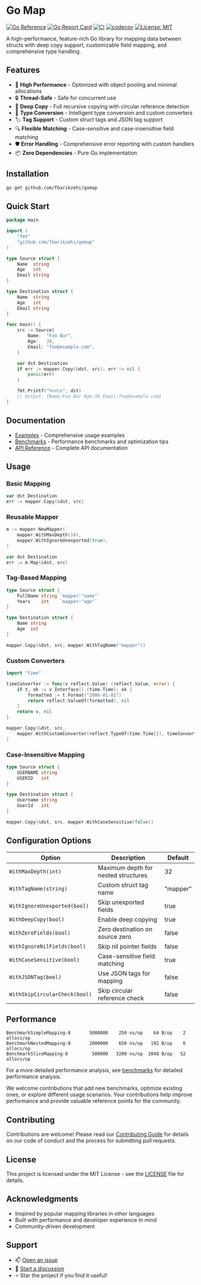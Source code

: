 # Go Map

[![Go Reference](https://pkg.go.dev/badge/github.com/fbarikzehi/gomap.svg)](https://pkg.go.dev/github.com/fbarikzehi/gomap)
[![Go Report Card](https://goreportcard.com/badge/github.com/fbarikzehi/gomap)](https://goreportcard.com/report/github.com/fbarikzehi/gomap)
[![CI](https://github.com/fbarikzehi/gomap/workflows/CI/badge.svg)](https://github.com/fbarikzehi/gomap/actions)
[![codecov](https://codecov.io/gh/fbarikzehi/gomap/branch/main/graph/badge.svg)](https://codecov.io/gh/fbarikzehi/gomap)
[![License: MIT](https://img.shields.io/badge/License-MIT-yellow.svg)](https://opensource.org/licenses/MIT)

A high-performance, feature-rich Go library for mapping data between structs with deep copy support, customizable field mapping, and comprehensive type handling.

## Features

- 🚀 **High Performance** - Optimized with object pooling and minimal allocations
- 🔒 **Thread-Safe** - Safe for concurrent use
- 🔄 **Deep Copy** - Full recursive copying with circular reference detection
- 🎯 **Type Conversion** - Intelligent type conversion and custom converters
- 🏷️ **Tag Support** - Custom struct tags and JSON tag support
- 🔍 **Flexible Matching** - Case-sensitive and case-insensitive field matching
- 🛡️ **Error Handling** - Comprehensive error reporting with custom handlers
- 📦 **Zero Dependencies** - Pure Go implementation

## Installation

```bash
go get github.com/fbarikzehi/gomap
```

## Quick Start

```go
package main

import (
    "fmt"
    "github.com/fbarikzehi/gomap"
)

type Source struct {
    Name  string
    Age   int
    Email string
}

type Destination struct {
    Name  string
    Age   int
    Email string
}

func main() {
    src := Source{
        Name:  "Foo Bar",
        Age:   30,
        Email: "foo@example.com",
    }

    var dst Destination
    if err := mapper.Copy(&dst, src); err != nil {
        panic(err)
    }

    fmt.Printf("%+v\n", dst)
    // Output: {Name:Foo Bar Age:30 Email:foo@example.com}
}
```

## Documentation

- [Examples](docs/examples.md) - Comprehensive usage examples
- [Benchmarks](docs/benchmarks.md) - Performance benchmarks and optimization tips
- [API Reference](https://pkg.go.dev/github.com/fbarikzehi/gomap) - Complete API documentation

## Usage

### Basic Mapping

```go
var dst Destination
err := mapper.Copy(&dst, src)
```

### Reusable Mapper

```go
m := mapper.NewMapper(
    mapper.WithMaxDepth(10),
    mapper.WithIgnoreUnexported(true),
)

var dst Destination
err := m.Map(&dst, src)
```

### Tag-Based Mapping

```go
type Source struct {
    FullName string `mapper:"name"`
    Years    int    `mapper:"age"`
}

type Destination struct {
    Name string
    Age  int
}

mapper.Copy(&dst, src, mapper.WithTagName("mapper"))
```

### Custom Converters

```go
import "time"

timeConverter := func(v reflect.Value) (reflect.Value, error) {
    if t, ok := v.Interface().(time.Time); ok {
        formatted := t.Format("2006-01-02")
        return reflect.ValueOf(formatted), nil
    }
    return v, nil
}

mapper.Copy(&dst, src,
    mapper.WithCustomConverter(reflect.TypeOf(time.Time{}), timeConverter),
)
```

### Case-Insensitive Mapping

```go
type Source struct {
    USERNAME string
    USERID   int
}

type Destination struct {
    Username string
    UserId   int
}

mapper.Copy(&dst, src, mapper.WithCaseSensitive(false))
```

## Configuration Options

| Option                        | Description                         | Default  |
| ----------------------------- | ----------------------------------- | -------- |
| `WithMaxDepth(int)`           | Maximum depth for nested structures | 32       |
| `WithTagName(string)`         | Custom struct tag name              | "mapper" |
| `WithIgnoreUnexported(bool)`  | Skip unexported fields              | true     |
| `WithDeepCopy(bool)`          | Enable deep copying                 | true     |
| `WithZeroFields(bool)`        | Zero destination on source zero     | false    |
| `WithIgnoreNilFields(bool)`   | Skip nil pointer fields             | false    |
| `WithCaseSensitive(bool)`     | Case-sensitive field matching       | true     |
| `WithJSONTag(bool)`           | Use JSON tags for mapping           | false    |
| `WithSkipCircularCheck(bool)` | Skip circular reference check       | false    |

## Performance

```
BenchmarkSimpleMapping-8       5000000    250 ns/op    64 B/op    2 allocs/op
BenchmarkNestedMapping-8       2000000    650 ns/op   192 B/op    6 allocs/op
BenchmarkSliceMapping-8         500000   3200 ns/op  2048 B/op   52 allocs/op
```

For a more detailed performance analysis, see [benchmarks](docs/benchmarks.md) for detailed performance analysis.

We welcome contributions that add new benchmarks, optimize existing ones, or explore different usage scenarios. Your contributions help improve performance and provide valuable reference points for the community.

## Contributing

Contributions are welcome! Please read our [Contributing Guide](CONTRIBUTING.md) for details on our code of conduct and the process for submitting pull requests.

## License

This project is licensed under the MIT License - see the [LICENSE](LICENSE) file for details.

## Acknowledgments

- Inspired by popular mapping libraries in other languages
- Built with performance and developer experience in mind
- Community-driven development

## Support

- 📫 [Open an issue](https://github.com/fbarikzehi/gomap/issues)
- 💬 [Start a discussion](https://github.com/fbarikzehi/gomap/discussions)
- ⭐ Star the project if you find it useful!
